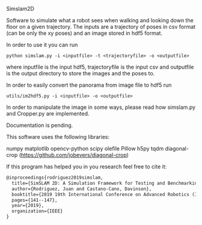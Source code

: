 Simslam2D

Software to simulate what a robot sees when walking and looking down the floor on a given trajectory. The inputs are a trajectory of poses in csv format (can be only the xy poses) and an image stored in hdf5 format.

In order to use it you can run 

`python simslam.py -i <inputfile> -t <trajectoryfile> -o <outputfile>`

where inputfile is the input hdf5, trajectoryfile is the input csv and outputfile is the output directory to store the images and the poses to.

In order to easily convert the panorama from image file to hdf5 run 

`utils/im2hdf5.py -i <inputfile> -o <outputfile>`

In order to manipulate the image in some ways, please read how simslam.py and Cropper.py are implemented.

Documentation is pending.

This software uses the following libraries:

numpy
matplotlib
opencv-python
scipy
olefile
Pillow
h5py
tqdm
diagonal-crop (https://github.com/jobevers/diagonal-crop)

If this program has helped you in you research feel free to cite it:

```latex
@inproceedings{rodriguez2019simslam,
  title={SimSLAM 2D: A Simulation Framework for Testing and Benchmarking of two-dimensional Visual-SLAM Methods},
  author={Rodriguez, Juan and Castano-Cano, Davinson},
  booktitle={2019 19th International Conference on Advanced Robotics (ICAR)},
  pages={141--147},
  year={2019},
  organization={IEEE}
}
```